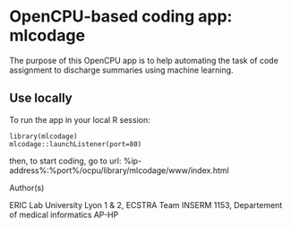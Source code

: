 OpenCPU-based coding app: mlcodage
====================
  
The purpose of this OpenCPU app is to help automating the task of code assignment to discharge summaries using machine learning.  

Use locally
-----------

To run the app in your local R session:

    library(mlcodage)
	mlcodage::launchListener(port=80)

then, to start coding, go to url: %ip-address%:%port%/ocpu/library/mlcodage/www/index.html

Author(s)

ERIC Lab University Lyon 1 & 2, 
ECSTRA Team INSERM 1153, 
Departement of medical informatics AP-HP